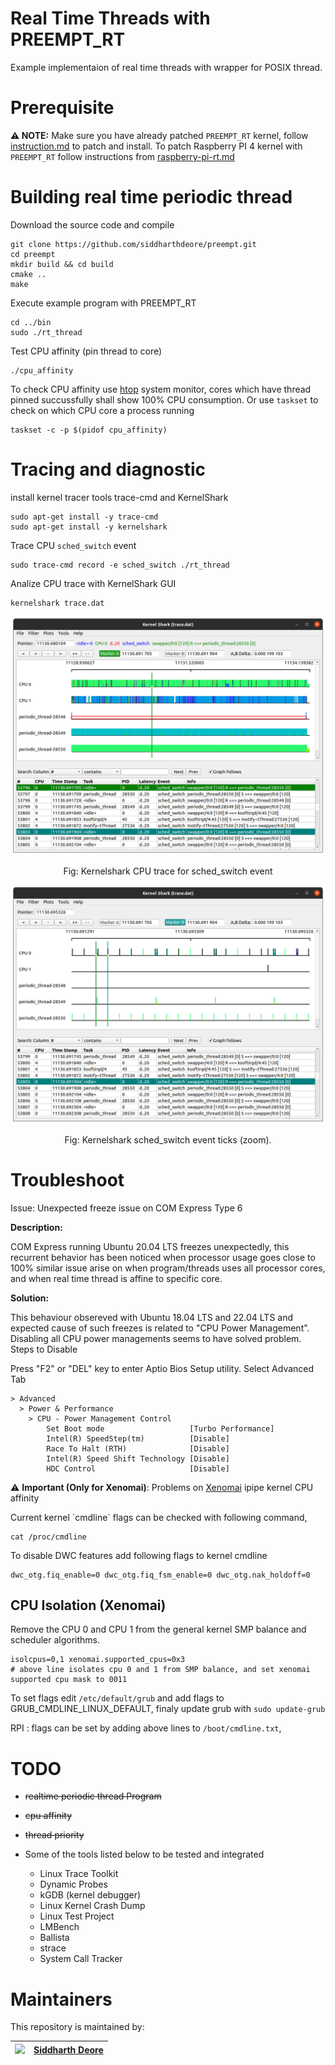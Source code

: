 # Real Time Threads with PREEMPT_RT 
Example implementaion of real time threads with wrapper for POSIX thread.

# Prerequisite
<b>⚠️ NOTE:</b> Make sure you have already patched `PREEMPT_RT` kernel, follow [instruction.md](instruction.md) to patch and install. To patch Raspberry PI 4 kernel with `PREEMPT_RT` follow  instructions from [raspberry-pi-rt.md](raspberry-pi-rt.md)

# Building real time periodic thread
Download the source code and compile
```console
git clone https://github.com/siddharthdeore/preempt.git
cd preempt
mkdir build && cd build
cmake ..
make
```

Execute example program with PREEMPT_RT
```console
cd ../bin
sudo ./rt_thread
```
Test CPU affinity (pin thread to core)
```console
./cpu_affinity
```
To check CPU affinity use [htop](https://en.wikipedia.org/wiki/Htop) system monitor, cores which have thread pinned succussfully shall show 100% CPU consumption.
Or use `taskset` to check on which CPU core a process running 
```
taskset -c -p $(pidof cpu_affinity)
```

# Tracing and diagnostic
install kernel tracer tools trace-cmd and KernelShark 
```console
sudo apt-get install -y trace-cmd
sudo apt-get install -y kernelshark
```
Trace CPU `sched_switch` event
```console
sudo trace-cmd record -e sched_switch ./rt_thread
```
Analize CPU trace with KernelShark GUI

```console
kernelshark trace.dat
```
<center>
<img src="assets/kshark.png" width=640px>

Fig: Kernelshark CPU trace for sched_switch event 

<img src="assets/ksharkzoom.png" width=640px>

Fig: Kernelshark sched_switch event ticks (zoom).
</center>

# Troubleshoot

Issue: Unexpected freeze issue on COM Express Type 6

<b> Description: </b>

COM Express running Ubuntu 20.04 LTS freezes unexpectedly, this recurrent behavior has been noticed when processor usage goes close to 100%
similar issue arise on when program/threads uses all processor cores, and when real time thread is affine to specific core.

<b> Solution: </b>

This behaviour obsereved with Ubuntu 18.04 LTS and 22.04 LTS and expected cause of such freezes is related to "CPU Power Management".
Disabling all CPU power managements seems to have solved problem.
Steps to Disable

Press "F2" or "DEL" key to enter Aptio Bios Setup utility.
Select Advanced Tab
```console
> Advanced
  > Power & Performance
    > CPU - Power Management Control
        Set Boot mode                   [Turbo Performance]
        Intel(R) SpeedStep(tm)          [Disable]
        Race To Halt (RTH)              [Disable]
        Intel(R) Speed Shift Technology [Disable]
        HDC Control                     [Disable]
```

⚠️ <b>Important (Only for Xenomai)</b>: Problems on [Xenomai](https://source.denx.de/Xenomai/xenomai/-/wikis/home) ipipe kernel  CPU affinity
<p>
Current kernel `cmdline` flags can be checked with following command,

```console
cat /proc/cmdline 
```
To disable DWC features add following flags to kernel cmdline
```console
dwc_otg.fiq_enable=0 dwc_otg.fiq_fsm_enable=0 dwc_otg.nak_holdoff=0 
```
## CPU Isolation (Xenomai)
Remove the CPU 0 and CPU 1 from the general kernel SMP balance and scheduler algorithms.

```console
isolcpus=0,1 xenomai.supported_cpus=0x3
# above line isolates cpu 0 and 1 from SMP balance, and set xenomai supported cpu mask to 0011
```
To set flags edit `/etc/default/grub` and add flags to GRUB_CMDLINE_LINUX_DEFAULT, finaly update grub with `sudo update-grub`


RPI : flags can be set by adding above lines to `/boot/cmdline.txt`,  
</p>


# TODO
- ~~realtime periodic thread Program~~
- ~~cpu affinity~~
- ~~thread priority~~

- Some of the tools listed below to be tested and integrated
    - Linux Trace Toolkit
    - Dynamic Probes
    - kGDB (kernel debugger)
    - Linux Kernel Crash Dump
    - Linux Test Project
    - LMBench
    - Ballista
    - strace
    - System Call Tracker

# Maintainers
This repository is maintained by:

| <img src="https://avatars.githubusercontent.com/u/12745747" width="32">  | [Siddharth Deore](https://github.com/siddharthdeore) |
|--|--|
